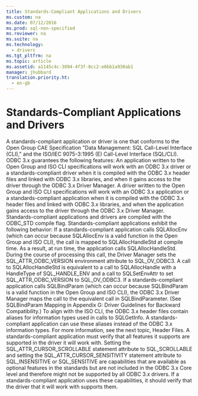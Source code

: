 ```yaml
---
title: Standards-Compliant Applications and Drivers
ms.custom: na
ms.date: 07/12/2016
ms.prod: sql-non-specified
ms.reviewer: na
ms.suite: na
ms.technology: 
  - drivers
ms.tgt_pltfrm: na
ms.topic: article
ms.assetid: a1145c4c-3094-4f3f-8cc2-e6bb1a930ab1
manager: jhubbard
translation.priority.ht: 
  - en-gb
---
```

# Standards-Compliant Applications and Drivers
<?xml version="1.0" encoding="utf-8"?>
<developerConceptualDocument xmlns="http://ddue.schemas.microsoft.com/authoring/2003/5" xmlns:xlink="http://www.w3.org/1999/xlink" xmlns:xsi="http://www.w3.org/2001/XMLSchema-instance" xsi:schemaLocation="http://ddue.schemas.microsoft.com/authoring/2003/5 http://dduestorage.blob.core.windows.net/ddueschema/developer.xsd">
  <introduction>
    <para>A standards-compliant application or driver is one that conforms to the Open Group CAE Specification "Data Management: SQL Call-Level Interface (CLI)," and the ISO/IEC 9075-3:1995 (E) Call-Level Interface (SQL/CLI).</para>
    <para>ODBC 3<legacyItalic>.x</legacyItalic> guarantees the following features:  </para>
    <list class="bullet">
      <listItem>
        <para>An application written to the Open Group and ISO CLI specifications will work with an ODBC 3<legacyItalic>.x</legacyItalic> driver or a standards-compliant driver when it is compiled with the ODBC 3<legacyItalic>.x</legacyItalic> header files and linked with ODBC 3<legacyItalic>.x</legacyItalic> libraries, and when it gains access to the driver through the ODBC 3<legacyItalic>.x</legacyItalic> Driver Manager.</para>
      </listItem>
      <listItem>
        <para>A driver written to the Open Group and ISO CLI specifications will work with an ODBC 3<legacyItalic>.x</legacyItalic> application or a standards-compliant application when it is compiled with the ODBC 3<legacyItalic>.x</legacyItalic> header files and linked with ODBC 3<legacyItalic>.x</legacyItalic> libraries, and when the application gains access to the driver through the ODBC 3<legacyItalic>.x</legacyItalic> Driver Manager.</para>
      </listItem>
    </list>
    <para>Standards-compliant applications and drivers are compiled with the ODBC_STD compile flag.</para>
    <para>Standards-compliant applications exhibit the following behavior:  </para>
    <list class="bullet">
      <listItem>
        <para>If a standards-compliant application calls <legacyBold>SQLAllocEnv</legacyBold> (which can occur because <legacyBold>SQLAllocEnv</legacyBold> is a valid function in the Open Group and ISO CLI), the call is mapped to <legacyBold>SQLAllocHandleStd</legacyBold> at compile time. As a result, at run time, the application calls <legacyBold>SQLAllocHandleStd</legacyBold>. During the course of processing this call, the Driver Manager sets the SQL_ATTR_ODBC_VERSION environment attribute to SQL_OV_ODBC3. A call to <legacyBold>SQLAllocHandleStd</legacyBold> is equivalent to a call to <legacyBold>SQLAllocHandle</legacyBold> with a <legacyItalic>HandleType</legacyItalic> of SQL_HANDLE_ENV and a call to <legacyBold>SQLSetEnvAttr</legacyBold> to set SQL_ATTR_ODBC_VERSION to SQL_OV_ODBC3.</para>
      </listItem>
      <listItem>
        <para>If a standards-compliant application calls <legacyBold>SQLBindParam</legacyBold> (which can occur because <legacyBold>SQLBindParam</legacyBold> is a valid function in the Open Group and ISO CLI), the ODBC 3<legacyItalic>.x</legacyItalic> Driver Manager maps the call to the equivalent call in <legacyBold>SQLBindParameter</legacyBold>. (See <legacyLink xlink:href="375f8f24-36de-4946-916e-c75abc6f070d">SQLBindParam Mapping</legacyLink> in Appendix G: Driver Guidelines for Backward Compatibility.)</para>
      </listItem>
      <listItem>
        <para>To align with the ISO CLI, the ODBC 3<legacyItalic>.x</legacyItalic> header files contain aliases for information types used in calls to <legacyBold>SQLGetInfo</legacyBold>. A standards-compliant application can use these aliases instead of the ODBC 3<legacyItalic>.x</legacyItalic> information types. For more information, see the next topic, <legacyLink xlink:href="b4a03273-5e30-4d7b-826e-02f8f28ba078">Header Files</legacyLink>.</para>
      </listItem>
      <listItem>
        <para>A standards-compliant application must verify that all features it supports are supported in the driver it will work with. Setting the SQL_ATTR_CURSOR_SCROLLABLE statement attribute to SQL_SCROLLABLE and setting the SQL_ATTR_CURSOR_SENSITIVITY statement attribute to SQL_INSENSITIVE or SQL_SENSITIVE are capabilities that are available as optional features in the standards but are not included in the ODBC 3<legacyItalic>.x</legacyItalic> Core level and therefore might not be supported by all ODBC 3<legacyItalic>.x</legacyItalic> drivers. If a standards-compliant application uses these capabilities, it should verify that the driver that it will work with supports them.</para>
      </listItem>
    </list>
  </introduction>
  <relatedTopics />
</developerConceptualDocument>